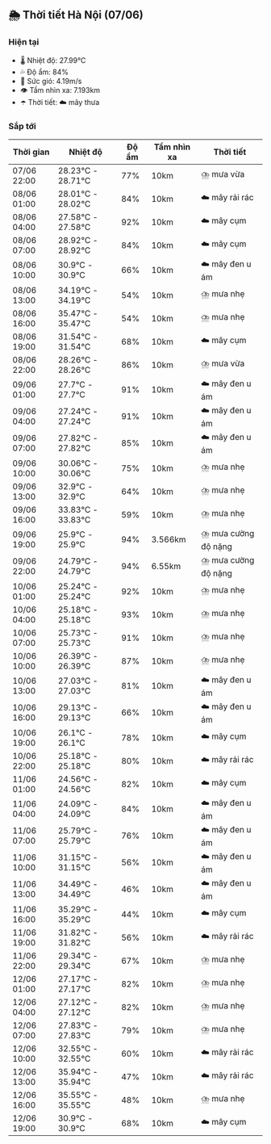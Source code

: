 ## 🌦️ Thời tiết Hà Nội (07/06)

### Hiện tại

- 🌡️ Nhiệt độ: 27.99℃
- 💦 Độ ẩm: 84%
- 💨 Sức gió: 4.19m/s
- 👁️ Tầm nhìn xa: 7.193km
- ☂️ Thời tiết: ☁️ mây thưa

### Sắp tới

| Thời gian | Nhiệt độ | Độ ẩm | Tầm nhìn xa | Thời tiết |
| --- | --- | --- | --- | --- |
| 07/06 22:00 | 28.23℃ - 28.71℃ | 77% | 10km | ⛈️ mưa vừa |
| 08/06 01:00 | 28.01℃ - 28.02℃ | 84% | 10km | ☁️ mây rải rác |
| 08/06 04:00 | 27.58℃ - 27.58℃ | 92% | 10km | ☁️ mây cụm |
| 08/06 07:00 | 28.92℃ - 28.92℃ | 84% | 10km | ☁️ mây cụm |
| 08/06 10:00 | 30.9℃ - 30.9℃ | 66% | 10km | ☁️ mây đen u ám |
| 08/06 13:00 | 34.19℃ - 34.19℃ | 54% | 10km | ⛈️ mưa nhẹ |
| 08/06 16:00 | 35.47℃ - 35.47℃ | 54% | 10km | ⛈️ mưa nhẹ |
| 08/06 19:00 | 31.54℃ - 31.54℃ | 68% | 10km | ☁️ mây cụm |
| 08/06 22:00 | 28.26℃ - 28.26℃ | 86% | 10km | ⛈️ mưa vừa |
| 09/06 01:00 | 27.7℃ - 27.7℃ | 91% | 10km | ☁️ mây đen u ám |
| 09/06 04:00 | 27.24℃ - 27.24℃ | 91% | 10km | ☁️ mây đen u ám |
| 09/06 07:00 | 27.82℃ - 27.82℃ | 85% | 10km | ☁️ mây đen u ám |
| 09/06 10:00 | 30.06℃ - 30.06℃ | 75% | 10km | ⛈️ mưa nhẹ |
| 09/06 13:00 | 32.9℃ - 32.9℃ | 64% | 10km | ⛈️ mưa nhẹ |
| 09/06 16:00 | 33.83℃ - 33.83℃ | 59% | 10km | ⛈️ mưa nhẹ |
| 09/06 19:00 | 25.9℃ - 25.9℃ | 94% | 3.566km | ⛈️ mưa cường độ nặng |
| 09/06 22:00 | 24.79℃ - 24.79℃ | 94% | 6.55km | ⛈️ mưa cường độ nặng |
| 10/06 01:00 | 25.24℃ - 25.24℃ | 92% | 10km | ⛈️ mưa nhẹ |
| 10/06 04:00 | 25.18℃ - 25.18℃ | 93% | 10km | ⛈️ mưa nhẹ |
| 10/06 07:00 | 25.73℃ - 25.73℃ | 91% | 10km | ⛈️ mưa nhẹ |
| 10/06 10:00 | 26.39℃ - 26.39℃ | 87% | 10km | ⛈️ mưa nhẹ |
| 10/06 13:00 | 27.03℃ - 27.03℃ | 81% | 10km | ☁️ mây đen u ám |
| 10/06 16:00 | 29.13℃ - 29.13℃ | 66% | 10km | ☁️ mây đen u ám |
| 10/06 19:00 | 26.1℃ - 26.1℃ | 78% | 10km | ☁️ mây cụm |
| 10/06 22:00 | 25.18℃ - 25.18℃ | 80% | 10km | ☁️ mây rải rác |
| 11/06 01:00 | 24.56℃ - 24.56℃ | 82% | 10km | ☁️ mây cụm |
| 11/06 04:00 | 24.09℃ - 24.09℃ | 84% | 10km | ☁️ mây đen u ám |
| 11/06 07:00 | 25.79℃ - 25.79℃ | 76% | 10km | ☁️ mây đen u ám |
| 11/06 10:00 | 31.15℃ - 31.15℃ | 56% | 10km | ☁️ mây đen u ám |
| 11/06 13:00 | 34.49℃ - 34.49℃ | 46% | 10km | ☁️ mây đen u ám |
| 11/06 16:00 | 35.29℃ - 35.29℃ | 44% | 10km | ☁️ mây cụm |
| 11/06 19:00 | 31.82℃ - 31.82℃ | 56% | 10km | ☁️ mây rải rác |
| 11/06 22:00 | 29.34℃ - 29.34℃ | 67% | 10km | ⛈️ mưa nhẹ |
| 12/06 01:00 | 27.17℃ - 27.17℃ | 82% | 10km | ⛈️ mưa nhẹ |
| 12/06 04:00 | 27.12℃ - 27.12℃ | 82% | 10km | ⛈️ mưa nhẹ |
| 12/06 07:00 | 27.83℃ - 27.83℃ | 79% | 10km | ⛈️ mưa nhẹ |
| 12/06 10:00 | 32.55℃ - 32.55℃ | 60% | 10km | ☁️ mây rải rác |
| 12/06 13:00 | 35.94℃ - 35.94℃ | 47% | 10km | ☁️ mây rải rác |
| 12/06 16:00 | 35.55℃ - 35.55℃ | 48% | 10km | ⛈️ mưa nhẹ |
| 12/06 19:00 | 30.9℃ - 30.9℃ | 68% | 10km | ☁️ mây cụm |
